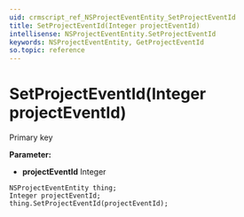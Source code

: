 ```yaml
---
uid: crmscript_ref_NSProjectEventEntity_SetProjectEventId
title: SetProjectEventId(Integer projectEventId)
intellisense: NSProjectEventEntity.SetProjectEventId
keywords: NSProjectEventEntity, GetProjectEventId
so.topic: reference
---
```


# SetProjectEventId(Integer projectEventId)

Primary key

**Parameter:** 
* **projectEventId** Integer

```crmscript
NSProjectEventEntity thing;
Integer projectEventId;
thing.SetProjectEventId(projectEventId);
```

